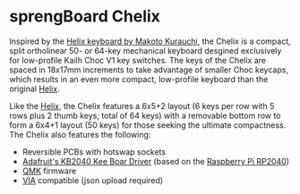 # sprengBoard Chelix

Inspired by the [Helix keyboard by Makoto Kurauchi](https://github.com/MakotoKurauchi/helix), the Chelix is a compact, split ortholinear 50- or 64-key mechanical keyboard desgined exclusively for low-profile Kailh Choc V1 key switches. The keys of the Chelix are spaced in 18x17mm increments to take advantage of smaller Choc keycaps, which results in an even more compact, low-profile keyboard than the original [Helix](https://github.com/MakotoKurauchi/helix).

Like the [Helix](https://github.com/MakotoKurauchi/helix), the Chelix features a 6x5+2 layout (6 keys per row with 5 rows plus 2 thumb keys; total of 64 keys) with a removable bottom row to form a 6x4+1 layout (50 keys) for those seeking the ultimate compactness. The Chelix also features the following:

* Reversible PCBs with hotswap sockets
* [Adafruit's KB2040 Kee Boar Driver](https://www.adafruit.com/product/5302) (based on the [Raspberry Pi RP2040](https://www.raspberrypi.com/products/rp2040/))
* [QMK](https://github.com/qmk) firmware
* [VIA](https://www.caniusevia.com/) compatible (json upload required)
